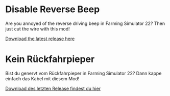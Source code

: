 # Disable Reverse Beep

Are you annoyed of the reverse driving beep in Farming Simulator 22? Then just cut the wire with this mod!

[Download the latest release here](https://github.com/JanCraymer/FS22_DisableReverseBeep/releases)

# Kein Rückfahrpieper

Bist du genervt vom Rückfahrpieper in Farming Simulator 22? Dann kappe einfach das Kabel mit diesem Mod!

[Download des letzten Release findest du hier](https://github.com/JanCraymer/FS22_DisableReverseBeep/releases)